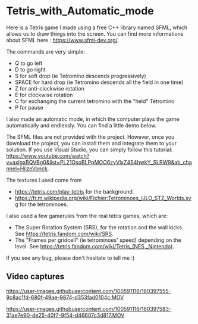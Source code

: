 # Tetris_with_Automatic_mode

Here is a Tetris game I made using a free C++ library named SFML, which allows us to draw things into the screen. You can find more informations about SFML here : https://www.sfml-dev.org/.

The commands are very simple:
- Q to go left
- D to go right
- S for soft drop (ie Tetromino descends progressively)
- SPACE for hard drop (ie Tetromino descends all the field in one time)
- Z for anti-clockwise rotation
- E for clockwise rotation
- C for exchanging the current tetromino with the "held" Tetromino
- P for pause

I also made an automatic mode, in which the computer plays the game automatically and endlessly. You can find a little demo below.

The SFML files are not provided with the project. However, once you download the project, you can install them and integrate them to your solution. If you use Visual Studio, you can simply follow this tutorial: https://www.youtube.com/watch?v=axIgxBQVBg0&list=PL21OsoBLPpMOO6zyVlxZ4S4hwkY_SLRW9&ab_channel=HilzeVonck.

The textures I used come from
- https://tetris.com/play-tetris for the background.
- https://fr.m.wikipedia.org/wiki/Fichier:Tetrominoes_IJLO_STZ_Worlds.svg for the tetrominoes.



I also used a few gamerules from the real tetris games, which are:
- The Super Rotation System (SRS), for the rotation and the wall kicks. See https://tetris.fandom.com/wiki/SRS.
- The "Frames per gridcell" (ie tetrominoes' speed) depending on the level. See https://tetris.fandom.com/wiki/Tetris_(NES,_Nintendo).

If you see any bug, please don't hesitate to tell me :)



## Video captures



https://user-images.githubusercontent.com/100591116/160397555-9c8ac1fd-680f-49ae-9874-d353fad0104c.MOV



https://user-images.githubusercontent.com/100591116/160397583-31ae7e90-de25-40f7-9f54-d46607c3d817.MOV

